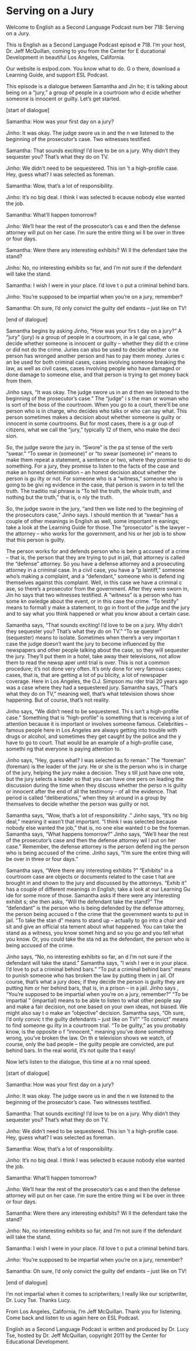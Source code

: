 # Serving on a Jury

Welcome to English as a Second Language Podcast num ber 718: Serving on a Jury. 

This is English as a Second Language Podcast episod e 718.  I’m your host, Dr. Jeff McQuillan, coming to you from the Center for E ducational Development in beautiful Los Angeles, California. 

Our website is eslpod.com.  You know what to do.  G o there, download a Learning Guide, and support ESL Podcast. 

This episode is a dialogue between Samantha and Jin ho; it is talking about being on a “jury,” a group of people in a courtroom who d ecide whether someone is innocent or guilty.  Let’s get started. 

[start of dialogue] 

Samantha:  How was your first day on a jury? 

Jinho:  It was okay.  The judge swore us in and the n we listened to the beginning of the prosecutor’s case.  Two witnesses testified.  

Samantha:  That sounds exciting!  I’d love to be on  a jury.  Why didn’t they sequester you?  That’s what they do on TV. 

Jinho:  We didn’t need to be sequestered.  This isn ’t a high-profile case.  Hey, guess what?  I was selected as foreman. 

Samantha:  Wow, that’s a lot of responsibility.   

Jinho:  It’s no big deal.  I think I was selected b ecause nobody else wanted the job.   

Samantha:  What’ll happen tomorrow? 

Jinho:  We’ll hear the rest of the prosecutor’s cas e and then the defense attorney will put on her case.  I’m sure the entire thing wi ll be over in three or four days.   

Samantha:  Were there any interesting exhibits?  Wi ll the defendant take the stand?   

Jinho:  No, no interesting exhibits so far, and I’m  not sure if the defendant will take the stand. 

Samantha:  I wish I were in your place.  I’d love t o put a criminal behind bars.   

Jinho:  You’re supposed to be impartial when you’re  on a jury, remember? 

Samantha:  Oh sure, I’d only convict the guilty def endants – just like on TV! 

[end of dialogue] 

Samantha begins by asking Jinho, “How was your firs t day on a jury?”  A “jury” (jury) is a group of people in a courtroom, in a le gal case, who decide whether someone is innocent or guilty – whether they did th e crime or did not do the crime.  Juries can also be used to decide whether o ne person has wronged another person and has to pay them money.  Juries c an be used for both criminal cases, cases involving someone breaking the law, as  well as civil cases, cases involving people who have damaged or done damage to  someone else, and that person is trying to get money back from them. 

Jinho says, “It was okay.  The judge swore us in an d then we listened to the beginning of the prosecutor’s case.”  The “judge” i s the man or woman who is sort of the boss of the courtroom.  When you go to a court, there’ll be one person who is in charge, who decides who talks or who can say what.  This person sometimes makes a decision about whether someone is  guilty or innocent in some courtrooms.  But for most cases, there is a gr oup of citizens, what we call the “jury,” typically 12 of them, who make the deci sion. 

So, the judge swore the jury in.  “Swore” is the pa st tense of the verb “swear.” “To swear in (someone)” or “to swear (someone) in” means to make them repeat a statement, a sentence or two, where they promise to do something.  For a jury, they promise to listen to the facts of the case and  make an honest determination – an honest decision about whether the person is gu ilty or not.  For someone who is a “witness,” someone who is going to be givi ng evidence in the case, that person is sworn in to tell the truth.  The traditio nal phrase is “To tell the truth, the whole truth, and nothing but the truth,” that is, o nly the truth.   

So, the judge swore in the jury, “and then we liste ned to the beginning of the prosecutors case,” Jinho says.  I should mention th at “swear” has a couple of other meanings in English as well, some important m eanings; take a look at the Learning Guide for those.  The “prosecutor” is the lawyer – the attorney – who works for the government, and his or her job is to show that this person is guilty.   

The person works for and defends person who is bein g accused of a crime – that is, the person that they are trying to put in jail,  that attorney is called the “defense” attorney.  So you have a defense attorney  and a prosecuting attorney in a criminal case.  In a civil case, you have a “p laintiff,” someone who’s making a complaint, and a “defendant,” someone who is defend ing themselves against this complaint.  Well, in this case we have a criminal c ase, so there’s a prosecutor from the government.  After they were sworn in, Jin ho says that two witnesses testified.  A “witness” is a person who has some kn owledge about the event, or in this case the crime.  “To testify” means to formall y make a statement, to go in front of the judge and the jury and to say what you  think happened or what you know about a certain case. 

Samantha says, “That sounds exciting!  I’d love to be on a jury.  Why didn’t they sequester you?  That’s what they do on TV.”  “To se quester” (sequester) means to isolate.  Sometimes when there’s a very importan t case the judge doesn’t want the jury to become influenced by the newspapers and  other people talking about the case, so they will sequester the jury.  They’ll  put them in a hotel, take away their televisions, not allow them to read the newsp aper until trial is over.  This is not a common procedure; it’s not done very often.  It’s only done for very famous cases; cases, that is, that are getting a lot of pu blicity, a lot of newspaper coverage.  Here in Los Angeles, the O.J. Simpson mu rder trial 20 years ago was a case where they had a sequestered jury.  Samantha  says, “That’s what they do on TV,” meaning well, that’s what television shows show happening.  But of course, that’s not reality. 

Jinho says, “We didn’t need to be sequestered.  Thi s isn’t a high-profile case.” Something that is “high-profile” is something that is receiving a lot of attention because it is important or involves someone famous.   Celebrities – famous people here in Los Angeles are always getting into trouble with drugs or alcohol, and sometimes they get caught by the police and the y have to go to court.  That would be an example of a high-profile case, somethi ng that everyone is paying attention to.   

Jinho says, “Hey, guess what?  I was selected as fo reman.”  The “foreman” (foreman) is the leader of the jury.  He or she is the person who is in charge of the jury, helping the jury make a decision.  They s till just have one vote, but the jury selects a leader so that you can have one pers on leading the discussion during the time when they discuss whether the perso n is guilty or innocent after the end of all the testimony – of all the evidence.   That period is called “deliberations,” when they sit around in a group by  themselves to decide whether the person was guilty or not. 

Samantha says, “Wow, that’s a lot of responsibility .”  Jinho says, “It’s no big deal,” meaning it wasn’t that important.  “I think I was selected because nobody else wanted the job,” that is, no one else wanted t o be the foreman.  Samantha says, “What happens tomorrow?”  Jinho says, “We’ll hear the rest of the prosecutor’s case and then the defense attorney wil l put on her case.” Remember, the defense attorney is the person defend ing the person who is being accused of the crime.  Jinho says, “I’m sure the entire thing will be over in three or four days.”   

Samantha says, “Were there any interesting exhibits ?”  “Exhibits” in a courtroom case are objects or documents related to the case t hat are brought in and shown to the jury and discussed by the attorneys.  “Exhib it” has a couple of different meanings in English; take a look at our Learning Gu ide for some more of those. Samantha asks if there were any interesting exhibit s; she then asks, “Will the defendant take the stand?”  The “defendant” is the person who is being defended by the defense attorney, the person being accused o f the crime that the government wants to put in jail.  “To take the stan d” means to stand up – actually to go into a chair and sit and give an official sta tement about what happened. You can take the stand as a witness, you know somet hing and so you go and you tell what you know.  Or, you could take the sta nd as the defendant, the person who is being accused of the crime.   

Jinho says, “No, no interesting exhibits so far, an d I’m not sure if the defendant will take the stand.”  Samantha says, “I wish I wer e in your place.  I’d love to put a criminal behind bars.”  “To put a criminal behind  bars” means to punish someone who has broken the law by putting them in j ail.  Of course, that’s what a jury does; if they decide the person is guilty they  are putting him or her behind bars, that is, in a prison – in a jail.  Jinho says , “You’re supposed to be impartial when you’re on a jury, remember?”  “To be impartial ” (impartial) means to be able to listen to what other people say and make a fair decision, not one based on your own ideas, not biased.  We might also say t o make an “objective” decision.  Samantha says, “Oh sure, I’d only convic t the guilty defendants – just like on TV!”  “To convict” means to find someone gu ilty in a courtroom trial.  “To be guilty,” as you probably know, is the opposite o f “innocent,” meaning you’ve done something wrong, you’ve broken the law.  On th e television shows we watch, of course, only the bad people – the guilty people are convicted, are put behind bars.  In the real world, it’s not quite tha t easy! 

Now let’s listen to the dialogue, this time at a no rmal speed. 

[start of dialogue] 

Samantha:  How was your first day on a jury? 

Jinho:  It was okay.  The judge swore us in and the n we listened to the beginning of the prosecutor’s case.  Two witnesses testified.  

Samantha:  That sounds exciting!  I’d love to be on  a jury.  Why didn’t they sequester you?  That’s what they do on TV. 

Jinho:  We didn’t need to be sequestered.  This isn ’t a high-profile case.  Hey, guess what?  I was selected as foreman. 

Samantha:  Wow, that’s a lot of responsibility.   

Jinho:  It’s no big deal.  I think I was selected b ecause nobody else wanted the job.   

Samantha:  What’ll happen tomorrow? 

Jinho:  We’ll hear the rest of the prosecutor’s cas e and then the defense attorney will put on her case.  I’m sure the entire thing wi ll be over in three or four days.   

Samantha:  Were there any interesting exhibits?  Wi ll the defendant take the stand?   

Jinho:  No, no interesting exhibits so far, and I’m  not sure if the defendant will take the stand. 

Samantha:  I wish I were in your place.  I’d love t o put a criminal behind bars.   

Jinho:  You’re supposed to be impartial when you’re  on a jury, remember? 

Samantha:  Oh sure, I’d only convict the guilty def endants – just like on TV! 

[end of dialogue] 

I’m not impartial when it comes to scriptwriters; I  really like our scriptwriter, Dr. Lucy Tse.  Thanks Lucy. 

From Los Angeles, California, I’m Jeff McQuillan.  Thank you for listening.  Come back and listen to us again here on ESL Podcast. 

 English as a Second Language Podcast is written and  produced by Dr. Lucy Tse, hosted by Dr. Jeff McQuillan, copyright 2011 by the  Center for Educational Development.

